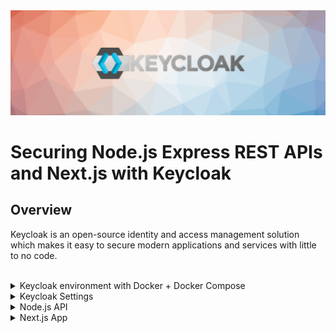 <img src="./.github/keycloak-banner.png" alt="Keycloak banner" />

# Securing Node.js Express REST APIs and Next.js with Keycloak

## Overview

Keycloak is an open-source identity and access management solution which makes it easy to secure modern applications and services with little to no code.

<br />

<details>
<summary>
Keycloak environment with Docker + Docker Compose
</summary>

After having cloned the repository, just access it and enter the Keycloak environment folder, and run the environments with Docker compose.

```bash
$ cd keycloak-nextjs-nodejs
$ cd docker/keycloak
$ docker-compose up -d
```

Now go to http://localhost:8080 and see if Keycloak opens in your browser.

</details>

<details>
<summary>
Keycloak Settings
</summary>

### Create Realm

A `Realm` manages a set of users, credentials, roles, and groups. A user belongs to and logs into a realm. Realms are isolated from one another and can only manage and authenticate the users that they control.

1. Go to http://localhost:8080/auth/admin and log in to the Keycloak Admin Console using the admin credentials, by default the user is `admin` and the password is `admin`.
2. From the `Master` drop-down menu, click `Add Realm`. When you are logged in to the master realm this drop-down menu lists all existing realms.
3. Type `apps` in the `Name` field and click `Create`.

![add-realm](.github/add-realm.png)

When the realm is created, the main admin console page opens. Notice the current realm is now set to `apps`. Switch between managing the `master` realm and the realm you just created by clicking entries in the `Select realm` drop-down menu.

Make sure `apps` is selected for the below configurations. Avoid using the master realm. You don’t have to create the realm every time. It’s a one time process.

### Create Clients

Clients are entities that can request Keycloak to authenticate a user. Most often, clients are applications and services that want to use Keycloak to secure themselves and provide a single sign-on solution. Clients can also be entities that just want to request identity information or an access token so that they can securely invoke other services on the network that are secured by Keycloak.

1. Click on the `Clients` menu from the left pane. All the available clients for the selected Realm will get listed here.

![list-clients](.github/list-clients.png)

2. To create a new client, click `Create`. You will be prompted for a `Client ID`, a `Client Protocol` and a `Root URL`. A good choice for the client ID is the name of your application, the client protocol should be set to `openid-connect` and the root URL should be set to the application URL.

#### Create Node.js Client

![add-client-nodejs-1](.github/add-client-nodejs-1.png)

After saving you will be presented with the client configuration page where you can assign a name and description to the client if desired.

Set the **Access Type** to `confidential`, **Authorization Enabled** to `ON`, `Service Account Enabled` to `ON` and click `Save`.

![add-client-nodejs-2](.github/add-client-nodejs-2.png)

`Credentials` tab will show the `Client Secret` which is required for the Node.js Application Keycloak configurations.

![add-client-nodejs-credentials](.github/add-client-nodejs-credentials.png)

Go to `Client Roles` tab to create the `nodejs` role definitions. Imagine the Application that you are building with have different types of users with different user permissions. Ex: users and administrators.

- Some APIs would only be accessible to users only.
- Some APIs would be accessible to administrators only.
- Some APIs would be accessible to both users and administrators.

As per the example, let’s create two roles: `user` and `admin` by clicking `Add Role` button.

![add-client-nodejs-list-roles-1](.github/add-client-nodejs-list-roles-1.png)

![add-client-nodejs-add-user-role](.github/add-client-nodejs-add-user-role.png)

![add-client-nodejs-add-admin-role](.github/add-client-nodejs-add-admin-role.png)

![add-client-nodejs-list-roles-2](.github/add-client-nodejs-list-roles-2.png)

#### Create Next.js Client

![add-client-nextjs-1](.github/add-client-nextjs-1.png)

After saving you will be presented with the client configuration page where you can assign a name and description to the client if desired.

Set the **Access Type** to `confidential`, **Authorization Enabled** to `ON`, `Service Account Enabled` to `ON` and click `Save`.

![add-client-nextjs-2](.github/add-client-nextjs-2.png)

`Credentials` tab will show the `Client Secret` which is required for the Next Auth configurations.

![add-client-nextjs-credentials](.github/add-client-nextjs-credentials.png)

### Create Realm Roles

Applications often assign access and permissions to specific roles rather than individual users as dealing with users can be too fine grained and hard to manage.

Let’s create `app-user` and `app-admin` Realm roles by assigning corresponding `nodejs` roles (`user`, `admin`).

1. Click on the `Roles` menu from the left pane. All the available roles for the selected Realm will get listed here.

![list-realm-roles](.github/list-realm-roles.png)

2. To create **app-user** realm role, click **Add Role**. You will be prompted for a **Role Name**, and a **Description**. Provide the details as below and **Save**.

![realm-add-app-user-role](.github/realm-add-app-user-role.png)

After **Save**, enabled **Composite Roles** and Search for **nodejs** under **Client Roles** field. Select **user** role of the **nodejs** and Click **Add Selected >**.

![realm-add-app-user-role-bind-nodejs-client-user-role](.github/realm-add-app-user-role-bind-nodejs-client-user-role.png)

This configuration will assign **nodejs** **user** client role to the **app-user** realm role. If you have multiple clients with multiple roles, pick and choose the required roles from each client to create realm roles based on the need.

3. Follow the same steps to create the **app-admin** user but assign **admin** client role instead of **user** role.

![realm-add-app-admin-role-bind-nodejs-client-admin-role](.github/realm-add-app-admin-role-bind-nodejs-client-admin-role.png)

### Create Users

Users are entities that are able to log into your system. They can have attributes associated with themselves like email, username, address, phone number, and birth day. They can be assigned group membership and have specific roles assigned to them.

Let’s create following users and grant them `app-user` and `app-admin` roles for testing purposes.

- employee1 with `app-user` realm role
- employee2 with `app-admin` realm role
- employee3 with `app-user` & `app-admin` realm roles

1. From the menu, click `Users` to open the user list page.

2. On the right side of the empty user list, click `Add User` to open the add user page.

3. Enter a name in the `Username` field; this is the only required field. Flip the `Email Verified` switch from `Off` to `On` and click `Save` to save the data and open the management page for the new user.

![add-user](.github/add-user.png)

4. Click the `Credentials` tab to set a temporary password for the new user.

5. Type a new password and confirm it. Flip the `Temporary` switch from `On` to `Off` and click `Reset Password` to set the user password to the new one you specified. For simplicity let’s set the password to `mypassword` for all the users.

![add-user-credentials](.github/add-user-credentials.png)

6. Click the `Role Mappings` tab to assign realm roles to the user. Realm roles list will be available in `Available Roles` list. Select one required role and click on the `Add Selected >` to assign it to the user.

After role assignment, assigned roles will be available under `Assigned Roles` list. Role assignments for `employee1`, `employee2`, and `employee3` would be as below.

![add-user-role-mappings-app-user](.github/add-user-role-mappings-app-user.png)
![add-user-role-mappings-app-admin](.github/add-user-role-mappings-app-admin.png)
![add-user-role-mappings-app-user-&-app-admin](.github/add-user-role-mappings-app-user-&-app-admin.png)

Yes, it was a bit of a hassle to go through all the configurations. But when you keep using Keycloak, these configurations will become a piece of cake. For new application getting added, you don’t need to do all of the above. You just need to add a new client with client roles and assign the client roles to corresponding realm roles.

### Generate Tokens

Let’s quickly test the authentication of some user created above and see if the tokens are being generated correctly.

1. Go to `Realm Settings` of the `apps` from the left menu and click on `OpenID Endpoint Configuration` to view OpenID Endpoint details.

![realm-settings](.github/realm-settings.png)
![keycloak-all-endpoints](.github/keycloak-all-endpoints.png)

Keycloak Realm OpenID Endpoint Configuration

2. Copy `token_endpoint` from the `OpenID Endpoint Configuration`. URL would look like:

```
<KEYCLOAK_SERVER_URL>/auth/realms/<REALM_NAME>/protocol/openid-connect/token

Ex: http://localhost:8080/auth/realms/apps/protocol/openid-connect/token
```

3. Use the following CURL command to generate user credentials. Replace `KEYCLOAK_SERVER_URL`, `REALM_NAME`, `CLIENT_ID`, `USERNAME`, `PASSWORD` with correct values.

```
curl -X POST '<KEYCLOAK_SERVER_URL>/auth/realms/<REALM_NAME>/protocol/openid-connect/token' \
  --header 'Content-Type: application/x-www-form-urlencoded' \
  --data-urlencode 'grant_type=password' \
  --data-urlencode 'client_id=<CLIENT_ID>' \
  --data-urlencode 'username=<USERNAME>' \
  --data-urlencode 'password=<PASSWORD>'
```

Execute the CURL from Terminal or use Insomnia/Postman. The response would look like below.

![generate-token-with-keycloak-api](.github/generate-token-with-keycloak-api.png)

### Configure Token Expiration Time

To access this setting you need to go to: `Realm settings` and then `Tokens`.

You can change the expiration time of the tokens, by default the `access_token` has an expiration of `5min` and the `refresh_token` has an expiration of `30min`, you can increase this time if you want.

![realm-tokens-settings](.github/realm-tokens-settings.jpg)

In this case, I have the following configuration:

- **access_token**: 30min
- **refresh_token**: 1day

</details>

<details>
<summary>
Node.js API
</summary>

This application is very simple, it has some endpoints that are protected with Keycloak, that is, the user to be able to consume that endpoint needs to be authenticated and have all the roles that the endpoint needs to access it.

### Endpoints

| METHOD | URL          | ROLE             | DESCRIPTION                                                                            |
| ------ | ------------ | ---------------- | -------------------------------------------------------------------------------------- |
| `GET`  | `/anonymous` | -                | Public endpoint without Keycloak protection                                            |
| `GET`  | `/user`      | `user`           | Secure endpoint with Keycloak and **user** role required to grant access               |
| `GET`  | `/admin`     | `admin`          | Secure endpoint with Keycloak and **admin** role required to grant access              |
| `GET`  | `/all-user`  | `user` + `admin` | Secure endpoint with Keycloak and **user** and **admin** role required to grant access |

### Run Node.js API

First install all dependencies

```bash
$ cd keycloak-nextjs-nodejs/nodejs
$ npm install
```

Now execute API

```bash
$ cd keycloak-nextjs-nodejs/nodejs
$ npm run dev
```

The API after running will be available on port 3333.

</details>

<details>
<summary>
Next.js App
</summary>

### Run Next.js App

First access the nextjs app folder

```bash
$ cd keycloak-nextjs-nodejs/nextjs
```

Install all dependencies

```bash
$ npm install
```

Configure environment variables, some variables where inserted, add a value to variable `KEYCLOAK_CLIENT_SECRET` from your **client** in Keycloak

```bash
$ cp .env.local.example .env.local
```

Now execute app

```bash
$ cd keycloak-nextjs-nodejs/nextjs
$ npm run dev
```

The app after running will be available on port 3000.

### Sign in page

![keycloak-login-page](.github/keycloak-login-page.png)

### Home page

![nextjs-app-home](.github/nextjs-app-home.png)

### Profile

Logged

![nextjs-app-profile](.github/nextjs-app-profile.png)

Logged out

![nextjs-app-profile-without-data](.github/nextjs-app-profile-without-data.png)

This application, when making a request to the API endpoints in Node.js, if the access token expires, an Axios interceptor was created to monitor and perform the auto refresh token and with that the call that failed due to the token being invalid will work.

![api-refresh-token-with-interceptors](.github/api-refresh-token-with-interceptors.jpg)

</details>
